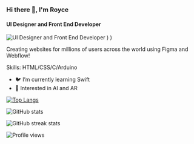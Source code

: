 

### Hi there 👋, I'm Royce
#### UI Designer and Front End Developer
![UI Designer and Front End Developer](https://www.istockphoto.com/vector/web-development-gm1310869987-400132075)
)
)

Creating websites for millions of users across the world using Figma and Webflow! 

Skills: HTML/CSS/C/Arduino

- 🐦 I’m currently learning Swift 
- 🤖 Interested in AI and AR 



[![Top Langs](https://github-readme-stats.vercel.app/api/top-langs/?username=officialroycedavid)](https://github.com/anuraghazra/github-readme-stats)

![GitHub stats](https://github-readme-stats.vercel.app/api?username=officialroycedavid&show_icons=true)  

![GitHub streak stats](https://github-readme-streak-stats.herokuapp.com/?user=officialroycedavid)  

![Profile views](https://gpvc.arturio.dev/officialroycedavid) 
